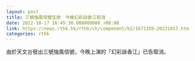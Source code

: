 ```yaml
---
layout: post
title: 三號強風信號生效　今晚幻彩詠香江取消
date: 2022-10-17 16:45:30.000000000 +08:00
link: https://news.rthk.hk/rthk/ch/component/k2/1671359-20221017.htm
categories: rthk
---
```


由於天文台發出三號強風信號，今晚上演的「幻彩詠香江」已告取消。
